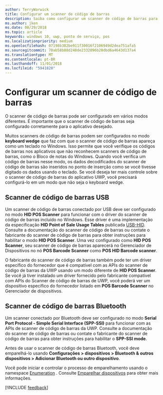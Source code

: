 ```yaml
---
author: TerryWarwick
title: Configurar um scanner de código de barras
description: Saiba como configurar um scanner de código de barras para o aplicativo desejado.
ms.author: jken
ms.date: 08/29/2018
ms.topic: article
keywords: windows 10, uwp, ponto de serviço, pos
ms.localizationpriority: medium
ms.openlocfilehash: 07198b382be911f30016f2106949d2dea751afa5
ms.sourcegitcommit: 70ab58b88d248de2332096b20dbd6a4643d137a4
ms.translationtype: MT
ms.contentlocale: pt-BR
ms.lasthandoff: 11/01/2018
ms.locfileid: "5941820"
---
```

# <a name="configure-a-barcode-scanner"></a>Configurar um scanner de código de barras

O scanner de código de barras pode ser configurado em vários modos diferentes.  É importante que o scanner de código de barras seja configurado corretamente para o aplicativo desejado.

Muitos scanners de código de barras podem ser configurados no modo **keyboard wedge** que faz com que o scanner de código de barras apareça como um teclado no Windows.  Isso permite que você verifique os códigos de barras nos aplicativos que não reconhecem scanners de código de barras, como o Bloco de notas do Windows.  Quando você verifica um código de barras nesse modo, os dados decodificados do scanner de código de barras são inseridos no ponto de inserção como se você tivesse digitado os dados usando o teclado.  Se você deseja ter mais controle sobre o scanner de código de barras do aplicativo UWP, você precisará configurá-lo em um modo que não seja o keyboard wedge.

## <a name="usb-barcode-scanner"></a>Scanner de código de barras USB
Um scanner de código de barras conectado por USB deve ser configurado no modo **HID POS Scanner** para funcionar com o driver do scanner de código de barras incluído no Windows. Esse driver é uma implementação da especificação **HID Point of Sale Usage Tables** publicada [USB-HID](http://www.usb.org/developers/hidpage/).  Consulte a documentação do scanner de código de barras ou contate o fabricante do scanner de código de barras para obter instruções para habilitar o modo **HID POS Scanner**.  Uma vez configurado como **HID POS Scanner**, seu scanner de código de barras aparecerá no Gerenciador de Dispositivos no nó **POS Barcode Scanner** como **POS HID Barcode scanner**.

O fabricante do scanner de código de barras também pode ter um driver específico do fornecedor que é compatível com as APIs do scanner de código de barras da UWP usando um modo diferente de **HID POS Scanner**.  Se você já tiver instalado um driver fornecido pelo fabricante compatível com APIs do Scanner de código de barras de UWP, você poderá ver um dispositivo específico do fornecedor listado em **POS Barcode Scanner** no Gerenciador de dispositivos.

## <a name="bluetooth-barcode-scanner"></a>Scanner de código de barras Bluetooth
Um scanner conectado por Bluetooth deve ser configurado no modo **Serial Port Protocol - Simple Serial Interface (SPP-SSI)** para funcionar com as APIs de scanner de código de barras da UWP.  Consulte a documentação do scanner de código de barras ou contate o fabricante do scanner de código de barras para obter instruções para habilitar o **SPP-SSI mode**.

Antes de usar o scanner de código de barras Bluetooth, você deve emparelhá-lo usando **Configurações > dispositivos > Bluetooth & outros dispositivos > Adicionar Bluetooth ou outro dispositivo**.

Você pode iniciar e controlar o processo de emparelhamento usando o namespace [Enumeration](https://docs.microsoft.com/uwp/api/windows.devices.enumeration) .  Consulte [Emparelhar dispositivos](https://docs.microsoft.com/windows/uwp/devices-sensors/pair-devices) para obter mais informações.

[!INCLUDE [feedback](./includes/pos-feedback.md)]